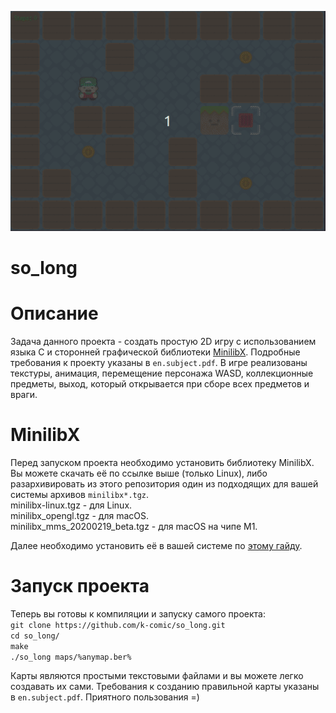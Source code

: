 ![nice](https://github.com/k-comic/so_long/blob/main/so_long.gif)

# so_long

# Описание
Задача данного проекта - создать простую 2D игру с использованием языка C и сторонней графической библиотеки [MinilibX](https://github.com/42Paris/minilibx-linux).
Подробные требования к проекту указаны в `en.subject.pdf`.
В игре реализованы текстуры, анимация, перемещение персонажа WASD, коллекционные предметы, выход, который открывается при сборе всех предметов и враги.

# MinilibX
Перед запуском проекта необходимо установить библиотеку MinilibX. Вы можете скачать её по ссылке выше (только Linux), либо разархивировать из этого репозитория один из подходящих для вашей системы архивов `minilibx*.tgz`.  
minilibx-linux.tgz - для Linux.  
minilibx_opengl.tgz - для macOS.  
minilibx_mms_20200219_beta.tgz - для macOS на чипе M1.

Далее необходимо установить её в вашей системе по [этому гайду](https://github.com/42Paris/minilibx-linux/blob/master/README.md).

# Запуск проекта
Теперь вы готовы к компиляции и запуску самого проекта:  
`git clone https://github.com/k-comic/so_long.git`  
`cd so_long/`  
`make`  
`./so_long maps/%anymap.ber%`

Карты являются простыми текстовыми файлами и вы можете легко создавать их сами. Требования к созданию правильной карты указаны в `en.subject.pdf`. Приятного пользования =)
